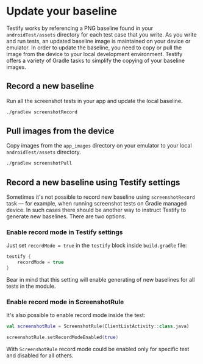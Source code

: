 # Update your baseline

Testify works by referencing a PNG baseline found in your `androidTest/assets` directory for each test case that you write. As you write and run tests, an updated baseline image is maintained on your device or emulator. In order to update the baseline, you need to copy or pull the image from the device to your local development environment. Testify offers a variety of Gradle tasks to simplify the copying of your baseline images.

## Record a new baseline

Run all the screenshot tests in your app and update the local baseline.

```bash
./gradlew screenshotRecord
```

## Pull images from the device

Copy images from the `app_images` directory on your emulator to your local `androidTest/assets`
directory.

```bash
./gradlew screenshotPull
```

## Record a new baseline using Testify settings

Sometimes it's not possible to record new baseline using `screenshotRecord` task — for example, when
running screenshot tests on Gradle managed device. In such cases there should be another way to
instruct Testify to generate new baselines. There are two options.

### Enable record mode in Testify settings

Just set `recordMode = true` in the `testify` block inside `build.gradle` file:

```groovy
testify {
    recordMode = true
}
```

Bear in mind that this setting will enable generating of new baselines for all tests in the module.

### Enable record mode in ScreenshotRule

It's also possible to enable record mode inside the test:

```kotlin
val screenshotRule = ScreenshotRule(ClientListActivity::class.java)

screenshotRule.setRecordModeEnabled(true)
```

With `ScreenshotRule` record mode could be enabled only for specific test and disabled for all
others.